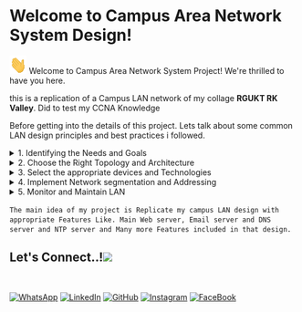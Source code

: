 # Welcome to Campus Area Network System Design!

![hello](https://github.com/LakshmiDeepak9653/resoures1/blob/main/wave.gif) Welcome to Campus Area Network System Project!
 We're thrilled to have you here.

this is a replication of a Campus LAN network of my collage <strong>RGUKT RK Valley</strong>. Did to test my CCNA Knowledge

Before getting into the details of this project. Lets talk about some common LAN design principles and best practices i followed.
<details>
  <summary>1. Identifying the Needs and Goals</summary>
<div>
  <samp>
   <br>
    <p>
     Before staring the design of our LAN. we need to ask ourself some questions about our Project and find the Answers to them.
     Here are the Questions and my Answers to them as per this Project.
     <b><ul>I. What are the Main functions and applications of our LAN?</ul></b>
       The main idea of my project is Replicate my campus LAN design with appropriate Features Like. Main Web server, Email server and DNS server and NTP server and Many more Features included in that design.<br>
     <b><ul>II. How  many Users and devices will access your the Network?</ul></b>
       There are more than 6000 students and 300+ faculty and many more users are there. Network must be available to users as Wired or Wireless.<br>
     <b><ul>III. What are the expected traffic patterns and bandwidth requirements?</ul></b>
       In our project we have two traffic patterns thats is faculty traffic and students traffic. The students must not access the faculty devices. The bandwidth requirements will the intra area communications (between the routers) must be fast.<br>
     <b><ul>IV. How will we ensure security and privacy of your data?</ul></b>
       All the outside intiating connections must be stopped and incoming traffic must be checked.<br>
     These questions will help you determine the scope, size, and structure of your LAN, as well as the hardware and software components you will need.  
    </p>
  </samp>
</div>
</details>
<details>
  <summary>2. Choose the Right Topology and Architecture</summary>
<div>
  <samp>
    <p>
     <br>
     The topology and architecture of our LAN refer to the physical and logical Layout of your network devices and connections.
     Here comes my Campus geographical View.<br>
     <img src="https://github.com/LakshmiDeepak9653/RKV-lan-resources/blob/main/Screenshot%202024-01-26%20124921.png">
     <br>
     By seeing this we can map the Physical Locations or regions of Networks. That are:-
     <strong><ol>Main Campus</ol></strong>
     <ul>1. Faculty Quaters (6 Quaters)</ul>
     <ul>2. Library (2 Floors)</ul> 
     <ul>3. Lab Complex</ul>
     <ul>4. Academic Block - 1 (4 Floors)</ul> 
     <ul>5. Academic Block - 2 (4 Floors)</ul>
     <ul>6. Boys Hostel - 1 (4 Floors)</ul>
     <ul>7. Girls Hostel - 1 (4 Floors)</ul>
     <ul>8. Girls Hostel - 2 (4 Floors)</ul>
     <ul>9. Boys Hostel - 2 (4 Floors)</ul>
     <ul>10. Guest House</ul>
     <ul>11. C.S.E Department</ul>
     <ul>12. E.C.E Department</ul>
     <ul>13. M.M.E Department</ul>
     <ul>14. CIVIL Department</ul>
     <ul>15. MECH Department</ul>
     <ul>16. E.E.E Department</ul>
     <br>
     <strong><ol>Old Campus</ol></strong>
     <ul>1. PI Class Rooms</ul>
     <ul>2. MU Class Rooms</ul> 
     <ul>3. KAPPA Class Rooms</ul>
     <ul>4. LAMBDA Class Rooms</ul> 
     <ul>5. Girls Hostels RKV (Alpha/Beta)</ul>
     <ul>6. Girls Hostels ONG (Gamma/Delta)</ul>
     <ul>7. Boys Hostels RKV (Rho)</ul>
     <ul>8. Boys Hostels ONG (Teta)</ul>
     <ul>9. S.A.C Building</ul> 
<br>
   Based on the Physical Locations Create a Img that ressembles this LAN Network.<br>
   <img src="https://github.com/LakshmiDeepak9653/RKV-lan-resources/blob/main/rkv%20backgroundpng_Edited%20-%20Copy.png">
    </p>
  </samp>
</div>
</details>
<details>
  <summary>3. Select the appropriate devices and Technologies</summary>
 <div>
  <samp>
    <p>
     <br>
     We successfully design a Map of Network and now we need to choose the appropriate devices that will be a better suit for all network Sections (Physical Locations).<br>
     <br>We start from <b>Faculty Quaters, Hostels(Boys and Girls) and Guest House</b>. we use <b>wireless technologies(WiFi)</b>, Because These places are residance locations in the Campus where setting up a WiFi would be appropriate choice.<br>
     <br>Then Next one are <b>Students Classrooms(Academic Block 1 & 2, PI, MU, Kappa, Lamdba)</b>. Each one have more than 20 classes(each Academic Blocks has 100 classe rooms), but the students presence would be fixed(less than or equal to 100) so <b>Wired Network</b> would be appropriate.<br>
     <br>Next is a some Special Sections Where we need to use <b>Both Wired and Wireless Technolgies</b>. Wired Network to connect to the Departments inside the network sections and Wireless for students, Although students presence is not fixed. They are <b>Library, Lab Complex, CSE Dept, ECE Dept, EEE Dept, Civil Dept, Mech Dept, MME Dept.</b><br>
     <br>As we finished up the decision of technologies being used we fill up the topology with approriate devices in packet tracer.<br>
     that would look like this......<br>
     <img src="https://github.com/LakshmiDeepak9653/RKV-lan-resources/blob/main/partiol%20rkv.png"></img>
    </p>
  </samp>
</div>
</details>
<details>
  <summary>4. Implement Network segmentation and Addressing</summary>
<div>
  <samp>
    <p>
     <br>
     Network segmentation and addressing are techniques that can help us organize and manage our LAN more effectively. Network segmentation is the process of dividing our LAN into smaller subnetworks, or subnets, based on logical criteria, such as function, location, or department. As per <b>RFC 1918</b> i use 10.0.0.0/8 subnet because i need to connect alot of devices this will provide me that Host address space and i will be using the Subnet Mask of 255.255.255.0  Which means i will be using 2^16 subnets and host space will 2^8. That would be lot more enough.<br>
    <br>Here comes the Address Scheme of This Network.
    </p>
  </samp>
</div>
</details>
<details>
  <summary>5. Monitor and Maintain LAN</summary>
<div>
  <samp>
    <p>
     <br>
     Follow network standards and protocols, that are rules and conventions that govern how network devices communicate and interact with each other. Once we have designed and implemented our LAN, we need to monitor and maintain it regularly to ensure its optimal performance, security, and reliability.
    </p>
  </samp>
</div>
</details>

```The main idea of my project is Replicate my campus LAN design with appropriate Features Like. Main Web server, Email server and DNS server and NTP server and Many more Features included in that design.```



## <b> Let's Connect..!</b><img src="https://github.com/LakshmiDeepak9653/RKV-lan-resources/blob/main/handshake.gif" width ="80">
<br>
<div>

[![WhatsApp](https://img.icons8.com/bubbles/100/000000/whatsapp.png)](https://wa.me/+919491184607)
[![LinkedIn](https://img.icons8.com/bubbles/100/000000/linkedin.png)](https://www.linkedin.com/in/lakshmi-deeapk-karumuri-402460207)
[![GitHub](https://img.icons8.com/bubbles/100/000000/github.png)](https://github.com/LakshmiDeepak9653)
[![Instagram](https://img.icons8.com/bubbles/100/000000/instagram-new.png)](https://www.instagram.com/deepakvevo/)
[![FaceBook](https://img.icons8.com/bubbles/100/000000/facebook.png)](https://www.facebook.com/deepak.karumuri.3)

</div>
